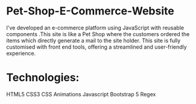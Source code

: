# Pet-Shop-E-Commerce-Website
I've developed an e-commerce platform using JavaScript with reusable components .This site is like a Pet Shop where the customers ordered the items which directly generate a mail to the site holder. This site is fully customised with front end tools, offering a streamlined and user-friendly experience.

# Technologies:
HTML5
CSS3
CSS Animations
Javascript
Bootstrap 5
Regex

